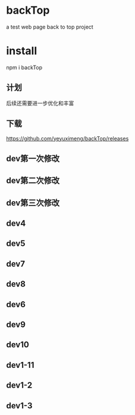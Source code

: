 # backTop
a test web page back to top project

# install
npm i backTop 

## 计划
后续还需要进一步优化和丰富

## 下载
https://github.com/yeyuximeng/backTop/releases

## dev第一次修改
## dev第二次修改
## dev第三次修改
## dev4
## dev5
## dev7
## dev8
## dev6
## dev9
## dev10

## dev1-11
## dev1-2
## dev1-3
